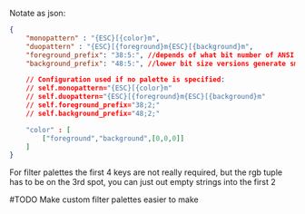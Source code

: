 Notate as json:
```json
{
    "monopattern" : "{ESC}[{color}m",
    "duopattern" : "{ESC}[{foreground}m{ESC}[{background}m",
    "foreground_prefix": "38:5:", //depends of what bit number of ANSI you are using in your palette
    "background_prefix": "48:5:", //lower bit size versions generate smaller --output .txt files

    // Configuration used if no palette is specified:
    // self.monopattern="{ESC}[{color}m"
    // self.duopattern="{ESC}[{foreground}m{ESC}[{background}m"
    // self.foreground_prefix="38;2;"
    // self.background_prefix="48;2;"

    "color" : [
        ["foreground","background",[0,0,0]]
    ]
}
```

For filter palettes the first 4 keys are not really required, but the rgb tuple has to be on the 3rd spot, you can just out empty strings into the first 2

#TODO Make custom filter palettes easier to make
